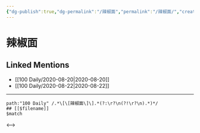 ```yaml
---
{"dg-publish":true,"dg-permalink":"/辣椒面","permalink":"/辣椒面/","created":"2023-04-07T12:19:29.000+08:00","updated":"2023-04-10T17:17:04.000+08:00"}
---
```


# 辣椒面

## Linked Mentions
- [[100 Daily/2020-08-20\|2020-08-20]]
- [[100 Daily/2020-08-22\|2020-08-22]]


---

```expander
path:"100 Daily" /.*\[\[辣椒面\]\].*(?:\r?\n(?!\r?\n).*)*/
## [[$filename]]
$match
```

<-->